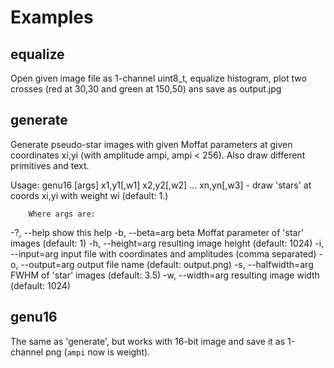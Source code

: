 Examples
========

## equalize
Open given image file as 1-channel uint8_t, equalize histogram, plot two crosses (red at 30,30 and green at 150,50) ans save as output.jpg

## generate
Generate pseudo-star images with given Moffat parameters at given coordinates xi,yi (with amplitude ampi, ampi < 256).
Also draw different primitives and text.

Usage: genu16 [args] x1,y1[,w1] x2,y2[,w2] ... xn,yn[,w3] - draw 'stars' at coords xi,yi with weight wi (default: 1.)

        Where args are:

  -?, --help            show this help
  -b, --beta=arg        beta Moffat parameter of 'star' images (default: 1)
  -h, --height=arg      resulting image height (default: 1024)
  -i, --input=arg       input file with coordinates and amplitudes (comma separated)
  -o, --output=arg      output file name (default: output.png)
  -s, --halfwidth=arg   FWHM of 'star' images (default: 3.5)
  -w, --width=arg       resulting image width (default: 1024)


## genu16
The same as 'generate', but works with 16-bit image and save it as 1-channel png (`ampi` now is weight).

